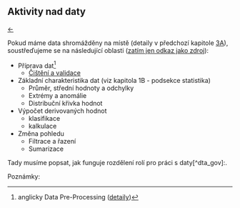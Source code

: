 ## Aktivity nad daty

[←](../Readme)

Pokud máme data shromážděny na místě (detaily v předchozí kapitole [3A](3A_dotazy)), soustřeďujeme se na následující oblasti ([zatím jen odkaz jako zdroj](https://en.wikipedia.org/wiki/Data_analysis)):

- Příprava dat[^dta_prp]
    - [Čištění a validace](3B_aktivity_validace)
- Základní charakteristika dat (viz kapitola 1B - podsekce statistika)
    - Průměr, střední hodnoty a odchylky
    - Extrémy a anomálie
    - Distribuční křivka hodnot
- Výpočet derivovaných hodnot 
    - klasifikace
    - kalkulace
- Změna pohledu
    - Filtrace a řazení
    - Sumarizace

Tady musíme popsat, jak funguje rozdělení rolí pro práci s daty[^dta_gov]:.


Poznámky:

[^dta_prp]: anglicky Data Pre-Processing ([detaily](https://en.wikipedia.org/wiki/Data_pre-processing))

